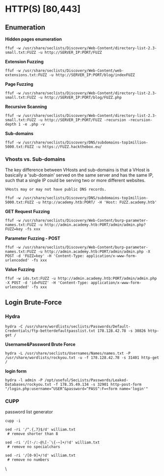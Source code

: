 # HTTP(S) \[80,443]

## Enumeration







**Hidden pages enumeration**

```shell-session
ffuf -w /usr/share/seclists/Discovery/Web-Content/directory-list-2.3-small.txt:FUZZ -u http://SERVER_IP:PORT/FUZZ
```

**Extension Fuzzing**

```shell-session
ffuf -w /usr/share/seclists/Discovery/Web-Content/web-extensions.txt:FUZZ -u http://SERVER_IP:PORT/blog/indexFUZZ
```

**Page Fuzzing**

```shell-session
ffuf -w /usr/share/seclists/Discovery/Web-Content/directory-list-2.3-small.txt:FUZZ -u http://SERVER_IP:PORT/blog/FUZZ.php
```

**Recursive Scanning**

```shell-session
ffuf -w /usr/share/seclists/Discovery/Web-Content/directory-list-2.3-small.txt:FUZZ -u http://SERVER_IP:PORT/FUZZ -recursion -recursion-depth 1 -e .php -v
```

**Sub-domains**

```
ffuf -w /usr/share/seclists/Discovery/DNS/subdomains-top1million-5000.txt:FUZZ -u https://FUZZ.hackthebox.eu/
```

### Vhosts vs. Sub-domains

The key difference between VHosts and sub-domains is that a VHost is basically a 'sub-domain' served on the same server and has the same IP, such that a single IP could be serving two or more different websites.

`VHosts may or may not have public DNS records.`

```shell-session
ffuf -w /usr/share/seclists/Discovery/DNS/subdomains-top1million-5000.txt:FUZZ -u http://academy.htb:PORT/ -H 'Host: FUZZ.academy.htb'
```

**GET Request Fuzzing**

```shell-session
ffuf -w /usr/share/seclists/Discovery/Web-Content/burp-parameter-names.txt:FUZZ -u http://admin.academy.htb:PORT/admin/admin.php?FUZZ=key -fs xxx
```

**Parameter Fuzzing - POST**

```shell-session
ffuf -w /usr/share/seclists/Discovery/Web-Content/burp-parameter-names.txt:FUZZ -u http://admin.academy.htb:PORT/admin/admin.php -X POST -d 'FUZZ=key' -H 'Content-Type: application/x-www-form-urlencoded' -fs xxx
```

**Value Fuzzing**

```shell-session
ffuf -w ids.txt:FUZZ -u http://admin.academy.htb:PORT/admin/admin.php -X POST -d 'id=FUZZ' -H 'Content-Type: application/x-www-form-urlencoded' -fs xxx
```



## Login Brute-Force

### Hydra

```shell-session
hydra -C /usr/share/wordlists/seclists/Passwords/Default-Credentials/ftp-betterdefaultpasslist.txt 178.128.42.78 -s 30826 http-get /
```

**Username\&Password Brute Force**

```shell-session
hydra -L /usr/share/seclists/Usernames/Names/names.txt -P /usr/share/wordlists/rockyou.txt -u -f 178.128.42.78 -s 31401 http-get /
```

**login form**

```shell-session
hydra -l admin -P /opt/useful/SecLists/Passwords/Leaked-Databases/rockyou.txt -f 178.35.49.134 -s 32901 http-post-form "/login.php:username=^USER^&password=^PASS^:F=<form name='login'"
```

### CUPP

password list generator

```
cupp -i
```

```
sed -ri '/^.{,7}$/d' william.txt
 # remove shorter than 8
 
sed -ri '/[!-/:-@\[-`\{-~]+/!d' william.txt
 # remove no specialchars

sed -ri '/[0-9]+/!d' william.txt
 # remove no numbers
```









\\

